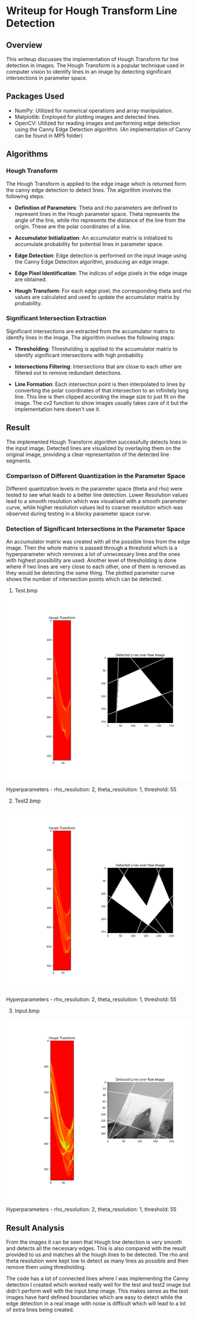 # Writeup for Hough Transform Line Detection

## Overview
This writeup discusses the implementation of Hough Transform for line detection in images. The Hough Transform is a popular technique used in computer vision to identify lines in an image by detecting significant intersections in parameter space.

## Packages Used
- NumPy: Utilized for numerical operations and array manipulation.
- Matplotlib: Employed for plotting images and detected lines.
- OpenCV: Utilized for reading images and performing edge detection using the Canny Edge Detection algorithm. (An implementation of Canny can be found in MP5 folder)

## Algorithms

### Hough Transform
The Hough Transform is applied to the edge image which is returned form the canny edge detection to detect lines. The algorithm involves the following steps:

- **Definition of Parameters**: Theta and rho parameters are defined to represent lines in the Hough parameter space. Theta represents the angle of the line, while rho represents the distance of the line from the origin. These are the polar coordinates of a line.

- **Accumulator Initialization**: An accumulator matrix is initialized to accumulate probability for potential lines in parameter space.

- **Edge Detection**: Edge detection is performed on the input image using the Canny Edge Detection algorithm, producing an edge image.

- **Edge Pixel Identification**: The indices of edge pixels in the edge image are obtained.

- **Hough Transform**: For each edge pixel, the corresponding theta and rho values are calculated and used to update the accumulator matrix by probability.

### Significant Intersection Extraction
Significant intersections are extracted from the accumulator matrix to identify lines in the image. The algorithm involves the following steps:

- **Thresholding**: Thresholding is applied to the accumulator matrix to identify significant intersections with high probability.

- **Intersections Filtering**: Intersections that are close to each other are filtered out to remove redundant detections.

- **Line Formation**: Each intersection point is then interpolated to lines by converting the polar coordinates of that intersection to an infinitely long line. This line is then clipped according the image size to just fit on the image. The cv2 function to show images usually takes care of it but the implementation here doesn't use it.  

## Result

The implemented Hough Transform algorithm successfully detects lines in the input image. Detected lines are visualized by overlaying them on the original image, providing a clear representation of the detected line segments.

### Comparison of Different Quantization in the Parameter Space
Different quantization levels in the parameter space (theta and rho) were tested to see what leads to a better line detection. Lower Resolution values lead to a smooth resolution which was visualised with a smooth parameter curve, while higher resolution values led to coarser resolution which was observed during testing in a blocky parameter space curve.

### Detection of Significant Intersections in the Parameter Space
An accumulator matrix was created with all the possible lines from the edge image. Then the whole matrix is passed through a threshold which is a hyperparameter which removes a lot of unnecessary lines and the ones with highest possibility are used. Another level of thresholding is done where if two lines are very close to each other, one of them is removed as they would be detecting the same thing. The plotted parameter curve shows the number of intersection points which can be detected. 

1. Test.bmp

![](./assets/test_hough_lines.png)

Hyperparameters - rho_resolution: 2, theta_resolution: 1, threshold: 55

2. Test2.bmp

![](./assets/test2_hough_lines.png)

Hyperparameters - rho_resolution: 2, theta_resolution: 1, threshold: 55

3. Input.bmp

![](./assets/input_hough_lines.png)

Hyperparameters - rho_resolution: 2, theta_resolution: 1, threshold: 55


## Result Analysis
From the images it can be seen that Hough line detection is very smooth and detects all the necessary edges. This is also compared with the result provided to us and matches all the hough lines to be detected. The rho and theta resolution were kept low to detect as many lines as possible and then remove them using thresholding.

The code has a lot of connected lines where I was implementing the Canny detection I created which worked really well for the test and test2 image but didn't perform well with the input.bmp image. This makes sense as the test images have hard defined boundaries which are easy to detect while the edge detection in a real image with noise is difficult which will lead to a lot of extra lines being created. 